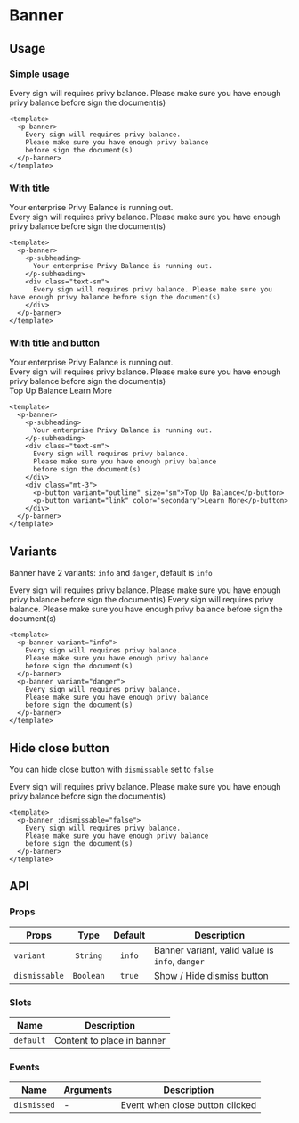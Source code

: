 <script setup>
  import pBanner from './Banner.vue'
  import pButton from '../button/Button.vue'
  import pCaption from '../caption/Caption.vue'
  import pSubheading from '../subheading/Subheading.vue'
</script>

# Banner

## Usage

### Simple usage

<preview class="flex-col">
  <p-banner>
    Every sign will requires privy balance.
    Please make sure you have enough privy balance
    before sign the document(s)
  </p-banner>
</preview>

```vue
<template>
  <p-banner>
    Every sign will requires privy balance.
    Please make sure you have enough privy balance
    before sign the document(s)
  </p-banner>
</template>
```

### With title

<preview class="flex-col">
  <p-banner>
    <p-subheading>
      Your enterprise Privy Balance is running out.
    </p-subheading>
    <div class="text-sm">
      Every sign will requires privy balance. Please make sure you have enough privy balance before sign the document(s)
    </div>
  </p-banner>
</preview>

```vue
<template>
  <p-banner>
    <p-subheading>
      Your enterprise Privy Balance is running out.
    </p-subheading>
    <div class="text-sm">
      Every sign will requires privy balance. Please make sure you have enough privy balance before sign the document(s)
    </div>
  </p-banner>
</template>
```

### With title and button

<preview class="flex-col">
  <p-banner>
    <p-subheading>
      Your enterprise Privy Balance is running out.
    </p-subheading>
    <div class="text-sm">
      Every sign will requires privy balance.
      Please make sure you have enough privy balance
      before sign the document(s)
    </div>
    <div class="mt-3">
      <p-button variant="outline" size="sm">Top Up Balance</p-button>
      <p-button variant="link" color="secondary">Learn More</p-button>
    </div>
  </p-banner>
</preview>

```vue
<template>
  <p-banner>
    <p-subheading>
      Your enterprise Privy Balance is running out.
    </p-subheading>
    <div class="text-sm">
      Every sign will requires privy balance.
      Please make sure you have enough privy balance
      before sign the document(s)
    </div>
    <div class="mt-3">
      <p-button variant="outline" size="sm">Top Up Balance</p-button>
      <p-button variant="link" color="secondary">Learn More</p-button>
    </div>
  </p-banner>
</template>
```

## Variants

Banner have 2 variants: `info` and `danger`, default is `info`

<preview class="flex-col gap-3">
  <p-banner variant="info">
    Every sign will requires privy balance.
    Please make sure you have enough privy balance
    before sign the document(s)
  </p-banner>
  <p-banner variant="danger">
    Every sign will requires privy balance.
    Please make sure you have enough privy balance
    before sign the document(s)
  </p-banner>
</preview>

```vue
<template>
  <p-banner variant="info">
    Every sign will requires privy balance.
    Please make sure you have enough privy balance
    before sign the document(s)
  </p-banner>
  <p-banner variant="danger">
    Every sign will requires privy balance.
    Please make sure you have enough privy balance
    before sign the document(s)
  </p-banner>
</template>
```

## Hide close button

You can hide close button with `dismissable` set to `false`

<preview class="flex-col">
  <p-banner :dismissable="false">
    Every sign will requires privy balance.
    Please make sure you have enough privy balance
    before sign the document(s)
  </p-banner>
</preview>

```vue
<template>
  <p-banner :dismissable="false">
    Every sign will requires privy balance.
    Please make sure you have enough privy balance
    before sign the document(s)
  </p-banner>
</template>
```

## API

### Props

| Props         |   Type    | Default | Description                                     |
|---------------|:---------:|:-------:|-------------------------------------------------|
| `variant`     | `String`  | `info`  | Banner variant, valid value is `info`, `danger` |
| `dismissable` | `Boolean` | `true`  | Show / Hide dismiss button                      |

### Slots

| Name      | Description                |
|-----------|----------------------------|
| `default` | Content to place in banner |

### Events

| Name        | Arguments | Description                     |
|-------------|-----------|---------------------------------|
| `dismissed` | -         | Event when close button clicked |
